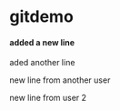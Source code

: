 # gitdemo
#### added a new line
aded another line

new line from another user

new line from user 2
